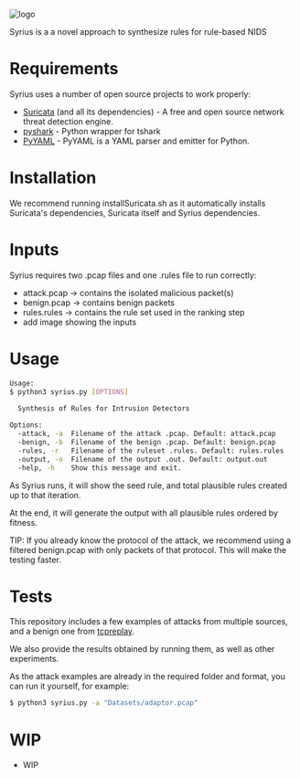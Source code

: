 <p style="text-align: center;">
  
![logo](https://github.com/damorimRG/syrius/blob/gh-pages/logo.png?raw=true "Syrius")

 Syrius is a a novel approach to synthesize rules for rule-based NIDS
 
 </p>
                                                                                     
# Requirements

Syrius uses a number of open source projects to work properly:

* [Suricata] (and all its dependencies) - A free and open source network threat detection engine.
* [pyshark] - Python wrapper for tshark
* [PyYAML] -  PyYAML is a YAML parser and emitter for Python.

# Installation

We recommend running installSuricata.sh as it automatically installs Suricata's dependencies, Suricata itself and Syrius dependencies.

# Inputs

Syrius requires two .pcap files and one .rules file to run correctly:

- attack.pcap -> contains the isolated malicious packet(s)
- benign.pcap -> contains benign packets
- rules.rules -> contains the rule set used in the ranking step
- add image showing the inputs

# Usage

```sh
Usage:
$ python3 syrius.py [OPTIONS]

  Synthesis of Rules for Intrusion Detectors
  
Options:
  -attack, -a  Filename of the attack .pcap. Default: attack.pcap
  -benign, -b  Filename of the benign .pcap. Default: benign.pcap
  -rules, -r   Filename of the ruleset .rules. Default: rules.rules
  -output, -o  Filename of the output .out. Default: output.out
  -help, -h    Show this message and exit.

```

As Syrius runs, it will show the seed rule, and total plausible rules created up to that iteration.

At the end, it will generate the output with all plausible rules ordered by fitness.

TIP: If you already know the protocol of the attack, we recommend using a filtered benign.pcap with only packets of that protocol. This will make the testing faster.

# Tests

This repository includes a few examples of attacks from multiple sources, and a benign one from [tcpreplay].

We also provide the results obtained by running them, as well as other experiments.

As the attack examples are already in the required folder and format, you can run it yourself, for example:

```sh
$ python3 syrius.py -a "Datasets/adaptor.pcap"
```

# WIP

- WIP

   [pyshark]: <https://github.com/KimiNewt/pyshark>
   [Suricata]: <https://suricata-ids.org/>
   [PyYAML]: <https://pypi.org/project/PyYAML/>
   [tcpreplay]: <https://tcpreplay.appneta.com/wiki/captures.html>
